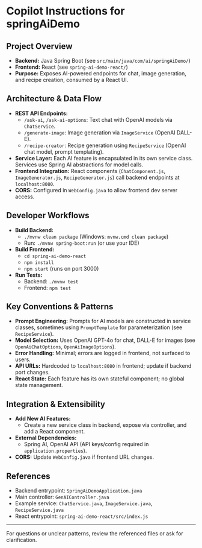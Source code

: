 # Copilot Instructions for springAiDemo

## Project Overview
- **Backend:** Java Spring Boot (see `src/main/java/com/ai/springAiDemo/`)
- **Frontend:** React (see `spring-ai-demo-react/`)
- **Purpose:** Exposes AI-powered endpoints for chat, image generation, and recipe creation, consumed by a React UI.

## Architecture & Data Flow
- **REST API Endpoints:**
  - `/ask-ai`, `/ask-ai-options`: Text chat with OpenAI models via `ChatService`.
  - `/generate-image`: Image generation via `ImageService` (OpenAI DALL-E).
  - `/recipe-creator`: Recipe generation using `RecipeService` (OpenAI chat model, prompt templating).
- **Service Layer:** Each AI feature is encapsulated in its own service class. Services use Spring AI abstractions for model calls.
- **Frontend Integration:** React components (`ChatComponent.js`, `ImageGenerator.js`, `RecipeGenerator.js`) call backend endpoints at `localhost:8080`.
- **CORS:** Configured in `WebConfig.java` to allow frontend dev server access.

## Developer Workflows
- **Build Backend:**
  - `./mvnw clean package` (Windows: `mvnw.cmd clean package`)
  - Run: `./mvnw spring-boot:run` (or use your IDE)
- **Build Frontend:**
  - `cd spring-ai-demo-react`
  - `npm install`
  - `npm start` (runs on port 3000)
- **Run Tests:**
  - Backend: `./mvnw test`
  - Frontend: `npm test`

## Key Conventions & Patterns
- **Prompt Engineering:** Prompts for AI models are constructed in service classes, sometimes using `PromptTemplate` for parameterization (see `RecipeService`).
- **Model Selection:** Uses OpenAI GPT-4o for chat, DALL-E for images (see `OpenAiChatOptions`, `OpenAiImageOptions`).
- **Error Handling:** Minimal; errors are logged in frontend, not surfaced to users.
- **API URLs:** Hardcoded to `localhost:8080` in frontend; update if backend port changes.
- **React State:** Each feature has its own stateful component; no global state management.

## Integration & Extensibility
- **Add New AI Features:**
  - Create a new service class in backend, expose via controller, and add a React component.
- **External Dependencies:**
  - Spring AI, OpenAI API (API keys/config required in `application.properties`).
- **CORS:** Update `WebConfig.java` if frontend URL changes.

## References
- Backend entrypoint: `SpringAiDemoApplication.java`
- Main controller: `GenAIController.java`
- Example service: `ChatService.java`, `ImageService.java`, `RecipeService.java`
- React entrypoint: `spring-ai-demo-react/src/index.js`

---
For questions or unclear patterns, review the referenced files or ask for clarification.
